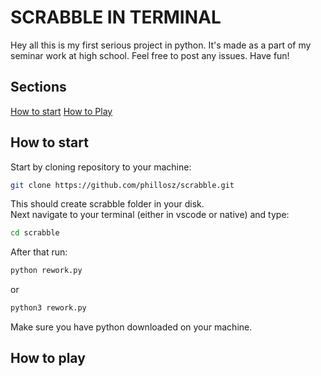 # SCRABBLE IN TERMINAL

Hey all this is my first serious project in python. It's made as a part of my seminar work at high school. Feel free to post any issues.
Have fun!


## Sections
[How to start](#how-to-start)
[How to Play](#how-to-play)

## How to start

Start by cloning repository to your machine:
```bash git clone 
git clone https://github.com/phillosz/scrabble.git
```
This should create scrabble folder in your disk.  
Next navigate to your terminal (either in vscode or native) and type:
```bash
cd scrabble
```
After that run:
```bash
python rework.py
```
or
```bash
python3 rework.py
```
Make sure you have python downloaded on your machine.

## How to play

